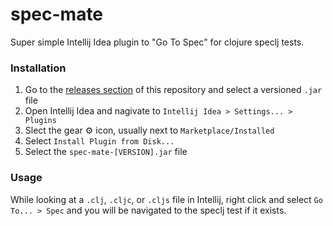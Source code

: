 # spec-mate

Super simple Intellij Idea plugin to "Go To Spec" for clojure speclj tests.

### Installation

1. Go to the [releases section](https://github.com/s-ajensen/spec-mate/releases/) of this repository and select a versioned `.jar` file
2. Open Intellij Idea and nagivate to `Intellij Idea > Settings... > Plugins`
3. Slect the gear ⚙ icon, usually next to `Marketplace/Installed`
4. Select `Install Plugin from Disk...`
5. Select the `spec-mate-[VERSION].jar` file

### Usage

While looking at a `.clj`, `.cljc`, or `.cljs` file in Intellij, right click and select `Go To... > Spec` and you will be navigated to the speclj test if it exists.